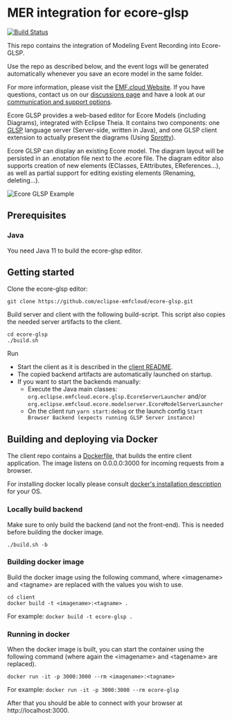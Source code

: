 # MER integration for ecore-glsp
[![Build Status](https://img.shields.io/jenkins/build?jobUrl=https%3A%2F%2Fci.eclipse.org%2Femfcloud%2Fjob%2Feclipse-emfcloud%2Fjob%2Fecore-glsp%2Fjob%2Fmaster)](https://ci.eclipse.org/emfcloud/job/eclipse-emfcloud/job/ecore-glsp/job/master)

This repo contains the integration of Modeling Event Recording into Ecore-GLSP.

Use the repo as described below, and the event logs will be generated automatically whenever you save an ecore model in the same folder.

For more information, please visit the [EMF.cloud Website](https://www.eclipse.org/emfcloud/). If you have questions, contact us on our [discussions page](https://github.com/eclipse-emfcloud/emfcloud/discussions) and have a look at our [communication and support options](https://www.eclipse.org/emfcloud/contact/).

Ecore GLSP provides a web-based editor for Ecore Models (including Diagrams), integrated with Eclipse Theia. It contains two components: one [GLSP](https://github.com/eclipse-glsp/glsp) language server (Server-side, written in Java), and one GLSP client extension to actually present the diagrams (Using [Sprotty](https://github.com/eclipse/sprotty-theia)). 

Ecore GLSP can display an existing Ecore model. The diagram layout will be persisted in an .enotation file next to the .ecore file. The diagram editor also supports creation of new elements (EClasses, EAttributes, EReferences...), as well as partial support for editing existing elements (Renaming, deleting...).

![Ecore GLSP Example](images/diagramanimated.gif)

## Prerequisites

### Java
You need Java 11 to build the ecore-glsp editor.

## Getting started

Clone the ecore-glsp editor:

    git clone https://github.com/eclipse-emfcloud/ecore-glsp.git

Build server and client with the following build-script. This script also copies the needed server artifacts to the client.

    cd ecore-glsp
    ./build.sh


Run
  * Start the client as it is described in the [client README](client/README.md).
  * The copied backend artifacts are automatically launched on startup.
  * If you want to start the backends manually:
    * Execute the Java main classes: `org.eclipse.emfcloud.ecore.glsp.EcoreServerLauncher` and/or `org.eclipse.emfcloud.ecore.modelserver.EcoreModelServerLauncher`
    * On the client run `yarn start:debug` or the launch config `Start Browser Backend (expects running GLSP Server instance)`


## Building and deploying via Docker
The client repo contains a [Dockerfile](client/README.md), that builds the entire client application. The image listens on 0.0.0.0:3000 for incoming requests from a browser.

For installing docker locally please consult [docker's installation description](https://docs.docker.com/install/) for your OS.

### Locally build backend

Make sure to only build the backend (and not the front-end). This is needed before building the docker image.

`./build.sh -b`

### Building docker image

Build the docker image using the following command, where &lt;imagename&gt; and &lt;tagname&gt; are replaced with the values you wish to use.

```
cd client
docker build -t <imagename>:<tagname> .
```

For example: `docker build -t ecore-glsp .`

### Running in docker

When the docker image is built, you can start the container using the following command (where again the &lt;imagename&gt; and &lt;tagename&gt; are replaced).

`docker run -it -p 3000:3000 --rm <imagename>:<tagname>`

For example: `docker run -it -p 3000:3000 --rm ecore-glsp`

After that you should be able to connect with your browser at http://localhost:3000.

